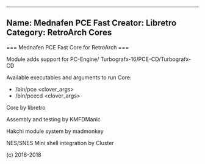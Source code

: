 -----------------------
Name: Mednafen PCE Fast 
Creator: Libretro
Category: RetroArch Cores
-----------------------
=== Mednafen PCE Fast Core for RetroArch ===

Module adds support for PC-Engine/
Turbografx-16/PCE-CD/Turbografx-CD

Available executables and arguments to run Core:
- /bin/pce <rom> <clover_args>
- /bin/pcecd <rom> <clover_args>

Core by libretro

Assembly and testing by KMFDManic

Hakchi module system by madmonkey

NES/SNES Mini shell integration by Cluster

(c) 2016-2018
